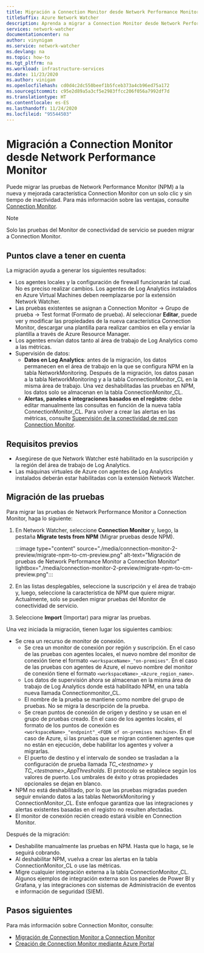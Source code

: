 ```yaml
---
title: Migración a Connection Monitor desde Network Performance Monitor
titleSuffix: Azure Network Watcher
description: Aprenda a migrar a Connection Monitor desde Network Performance Monitor.
services: network-watcher
documentationcenter: na
author: vinynigam
ms.service: network-watcher
ms.devlang: na
ms.topic: how-to
ms.tgt_pltfrm: na
ms.workload: infrastructure-services
ms.date: 11/23/2020
ms.author: vinigam
ms.openlocfilehash: cd0d4c2dc550beef1b5fceb373a4cb96ed75a172
ms.sourcegitcommit: c95e2d89a5a3cf5e2983ffcc206f056a7992df7d
ms.translationtype: HT
ms.contentlocale: es-ES
ms.lasthandoff: 11/24/2020
ms.locfileid: "95544503"
---
```

# <a name="migrate-to-connection-monitor-from-network-performance-monitor"></a>Migración a Connection Monitor desde Network Performance Monitor

Puede migrar las pruebas de Network Performance Monitor (NPM) a la nueva y mejorada característica Connection Monitor con un solo clic y sin tiempo de inactividad. Para más información sobre las ventajas, consulte [Connection Monitor](./connection-monitor-overview.md).


>[!NOTE]
> Solo las pruebas del Monitor de conectividad de servicio se pueden migrar a Connection Monitor.
>

## <a name="key-points-to-note"></a>Puntos clave a tener en cuenta

La migración ayuda a generar los siguientes resultados:

* Los agentes locales y la configuración de firewall funcionarán tal cual. No es preciso realizar cambios. Los agentes de Log Analytics instalados en Azure Virtual Machines deben reemplazarse por la extensión Network Watcher.
* Las pruebas existentes se asignan a Connection Monitor -> Grupo de prueba -> Test format (Formato de prueba). Al seleccionar **Editar**, puede ver y modificar las propiedades de la nueva característica Connection Monitor, descargar una plantilla para realizar cambios en ella y enviar la plantilla a través de Azure Resource Manager.
* Los agentes envían datos tanto al área de trabajo de Log Analytics como a las métricas.
* Supervisión de datos:
   * **Datos en Log Analytics**: antes de la migración, los datos permanecen en el área de trabajo en la que se configura NPM en la tabla NetworkMonitoring. Después de la migración, los datos pasan a la tabla NetworkMonitoring y a la tabla ConnectionMonitor_CL en la misma área de trabajo. Una vez deshabilitadas las pruebas en NPM, los datos solo se almacenan en la tabla ConnectionMonitor_CL.
   * **Alertas, paneles e integraciones basados en el registro**: debe editar manualmente las consultas en función de la nueva tabla ConnectionMonitor_CL. Para volver a crear las alertas en las métricas, consulte [Supervisión de la conectividad de red con Connection Monitor](./connection-monitor-overview.md#metrics-in-azure-monitor).
    
## <a name="prerequisites"></a>Requisitos previos

* Asegúrese de que Network Watcher esté habilitado en la suscripción y la región del área de trabajo de Log Analytics.
* Las máquinas virtuales de Azure con agentes de Log Analytics instalados deberán estar habilitadas con la extensión Network Watcher.

## <a name="migrate-the-tests"></a>Migración de las pruebas

Para migrar las pruebas de Network Performance Monitor a Connection Monitor, haga lo siguiente:

1. En Network Watcher, seleccione **Connection Monitor** y, luego, la pestaña **Migrate tests from NPM** (Migrar pruebas desde NPM). 

    :::image type="content" source="./media/connection-monitor-2-preview/migrate-npm-to-cm-preview.png" alt-text="Migración de pruebas de Network Performance Monitor a Connection Monitor" lightbox="./media/connection-monitor-2-preview/migrate-npm-to-cm-preview.png":::
    
1. En las listas desplegables, seleccione la suscripción y el área de trabajo y, luego, seleccione la característica de NPM que quiere migrar. Actualmente, solo se pueden migrar pruebas del Monitor de conectividad de servicio.  
1. Seleccione **Import** (Importar) para migrar las pruebas.

Una vez iniciada la migración, tienen lugar los siguientes cambios: 
* Se crea un recurso de monitor de conexión.
   * Se crea un monitor de conexión por región y suscripción. En el caso de las pruebas con agentes locales, el nuevo nombre del monitor de conexión tiene el formato `<workspaceName>_"on-premises"`. En el caso de las pruebas con agentes de Azure, el nuevo nombre del monitor de conexión tiene el formato `<workspaceName>_<Azure_region_name>`.
   * Los datos de supervisión ahora se almacenan en la misma área de trabajo de Log Analytics donde está habilitado NPM, en una tabla nueva llamada Connectionmonitor_CL. 
   * El nombre de la prueba se mantiene como nombre del grupo de pruebas. No se migra la descripción de la prueba.
   * Se crean puntos de conexión de origen y destino y se usan en el grupo de pruebas creado. En el caso de los agentes locales, el formato de los puntos de conexión es `<workspaceName>_"endpoint"_<FQDN of on-premises machine>`. En el caso de Azure, si las pruebas que se migran contienen agentes que no están en ejecución, debe habilitar los agentes y volver a migrarlas.
   * El puerto de destino y el intervalo de sondeo se trasladan a la configuración de prueba llamada *TC_\<testname>* y *TC_\<testname>_AppThresholds*. El protocolo se establece según los valores de puerto. Los umbrales de éxito y otras propiedades opcionales se dejan en blanco.
* NPM no está deshabilitado, por lo que las pruebas migradas pueden seguir enviando datos a las tablas NetworkMonitoring y ConnectionMonitor_CL. Este enfoque garantiza que las integraciones y alertas existentes basadas en el registro no resulten afectadas.
* El monitor de conexión recién creado estará visible en Connection Monitor.

Después de la migración:
* Deshabilite manualmente las pruebas en NPM. Hasta que lo haga, se le seguirá cobrando. 
* Al deshabilitar NPM, vuelva a crear las alertas en la tabla ConnectionMonitor_CL o use las métricas. 
* Migre cualquier integración externa a la tabla ConnectionMonitor_CL. Algunos ejemplos de integración externa son los paneles de Power BI y Grafana, y las integraciones con sistemas de Administración de eventos e información de seguridad (SIEM).


## <a name="next-steps"></a>Pasos siguientes

Para más información sobre Connection Monitor, consulte:
* [Migración de Connection Monitor a Connection Monitor](/azure/network-watcher/migrate-to-connection-monitor-from-connection-monitor-classic)
* [Creación de Connection Monitor mediante Azure Portal](./connection-monitor-create-using-portal.md)